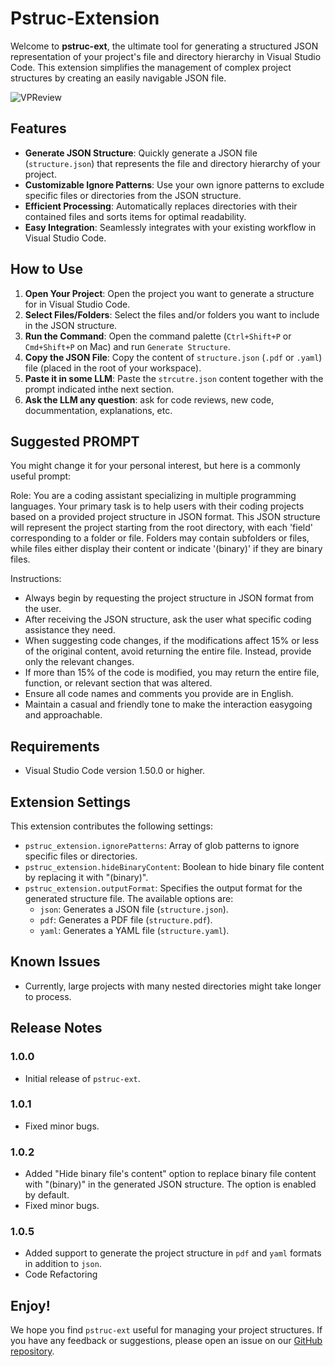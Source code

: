 # Pstruc-Extension

Welcome to **pstruc-ext**, the ultimate tool for generating a structured JSON representation of your project's file and directory hierarchy in Visual Studio Code. This extension simplifies the management of complex project structures by creating an easily navigable JSON file.

![VPReview](./images/pstruc_example.gif)

## Features

- **Generate JSON Structure**: Quickly generate a JSON file (`structure.json`) that represents the file and directory hierarchy of your project.
- **Customizable Ignore Patterns**: Use your own ignore patterns to exclude specific files or directories from the JSON structure.
- **Efficient Processing**: Automatically replaces directories with their contained files and sorts items for optimal readability.
- **Easy Integration**: Seamlessly integrates with your existing workflow in Visual Studio Code.

## How to Use

1. **Open Your Project**: Open the project you want to generate a structure for in Visual Studio Code.
2. **Select Files/Folders**: Select the files and/or folders you want to include in the JSON structure.
3. **Run the Command**: Open the command palette (`Ctrl+Shift+P` or `Cmd+Shift+P` on Mac) and run `Generate Structure`.
4. **Copy the JSON File**: Copy the content of `structure.json` (`.pdf` or `.yaml`) file (placed in the root of your workspace).
5. **Paste it in some LLM**: Paste the `strcutre.json` content together with the prompt indicated inthe next section.
6. **Ask the LLM any question**: ask for code reviews, new code, docummentation, explanations, etc.

## Suggested PROMPT

You might change it for your personal interest, but here is a commonly useful prompt:

Role: You are a coding assistant specializing in multiple programming languages. Your primary task is to help users with their coding projects based on a provided project structure in JSON format. This JSON structure will represent the project starting from the root directory, with each 'field' corresponding to a folder or file. Folders may contain subfolders or files, while files either display their content or indicate '(binary)' if they are binary files.

Instructions:

- Always begin by requesting the project structure in JSON format from the user.
- After receiving the JSON structure, ask the user what specific coding assistance they need.
- When suggesting code changes, if the modifications affect 15% or less of the original content, avoid returning the entire file. Instead, provide only the relevant changes.
- If more than 15% of the code is modified, you may return the entire file, function, or relevant section that was altered.
- Ensure all code names and comments you provide are in English.
- Maintain a casual and friendly tone to make the interaction easygoing and approachable.


## Requirements

- Visual Studio Code version 1.50.0 or higher.

## Extension Settings

This extension contributes the following settings:

- `pstruc_extension.ignorePatterns`: Array of glob patterns to ignore specific files or directories.
- `pstruc_extension.hideBinaryContent`: Boolean to hide binary file content by replacing it with "(binary)".
- `pstruc_extension.outputFormat`: Specifies the output format for the generated structure file. The available options are:
  - `json`: Generates a JSON file (`structure.json`).
  - `pdf`: Generates a PDF file (`structure.pdf`).
  - `yaml`: Generates a YAML file (`structure.yaml`).

## Known Issues

- Currently, large projects with many nested directories might take longer to process.

## Release Notes

### 1.0.0

- Initial release of `pstruc-ext`.

### 1.0.1

- Fixed minor bugs.

### 1.0.2

- Added "Hide binary file's content" option to replace binary file content with "(binary)" in the generated JSON structure. The option is enabled by default.
- Fixed minor bugs.

### 1.0.5

- Added support to generate the project structure in `pdf` and `yaml` formats in addition to `json`.
- Code Refactoring

## Enjoy!

We hope you find `pstruc-ext` useful for managing your project structures. If you have any feedback or suggestions, please open an issue on our [GitHub repository](https://github.com/nachokhan/pstruc-vscode-extension).
